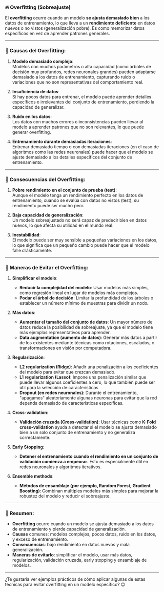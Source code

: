 ### 🔥 **Overfitting** (Sobreajuste)

El **overfitting** ocurre cuando un modelo **se ajusta demasiado bien** a los datos de entrenamiento, lo que lleva a un **rendimiento deficiente** en datos nuevos o no vistos (generalización pobre). Es como memorizar datos específicos en vez de aprender patrones generales.

---

### 🔹 **Causas del Overfitting:**

1. **Modelo demasiado complejo**:  
   Modelos con muchos parámetros o alta capacidad (como árboles de decisión muy profundos, redes neuronales grandes) pueden adaptarse demasiado a los datos de entrenamiento, capturando ruido o variaciones que no son representativas del comportamiento real.

2. **Insuficiencia de datos**:  
   Si hay pocos datos para entrenar, el modelo puede aprender detalles específicos o irrelevantes del conjunto de entrenamiento, perdiendo la capacidad de generalizar.

3. **Ruido en los datos**:  
   Los datos con muchos errores o inconsistencias pueden llevar al modelo a aprender patrones que no son relevantes, lo que puede generar overfitting.

4. **Entrenamiento durante demasiadas iteraciones**:  
   Entrenar demasiado tiempo o con demasiadas iteraciones (en el caso de algoritmos como las redes neuronales) puede hacer que el modelo se ajuste demasiado a los detalles específicos del conjunto de entrenamiento.

---

### 🔹 **Consecuencias del Overfitting:**

1. **Pobre rendimiento en el conjunto de prueba (test)**:  
   Aunque el modelo tenga un rendimiento perfecto en los datos de entrenamiento, cuando se evalúa con datos no vistos (test), su rendimiento puede ser mucho peor.

2. **Baja capacidad de generalización**:  
   Un modelo sobreajustado no será capaz de predecir bien en datos nuevos, lo que afecta su utilidad en el mundo real.

3. **Inestabilidad**:  
   El modelo puede ser muy sensible a pequeñas variaciones en los datos, lo que significa que un pequeño cambio puede hacer que el modelo falle drásticamente.

---

### 🔹 **Maneras de Evitar el Overfitting:**

1. **Simplificar el modelo**:
   - **Reducir la complejidad del modelo**: Usar modelos más simples, como regresión lineal en lugar de modelos más complejos.
   - **Podar el árbol de decisión**: Limitar la profundidad de los árboles o establecer un número mínimo de muestras para dividir un nodo.

2. **Más datos**:
   - **Aumentar el tamaño del conjunto de datos**: Un mayor número de datos reduce la posibilidad de sobreajuste, ya que el modelo tiene más ejemplos representativos para aprender.
   - **Data augmentation (aumento de datos)**: Generar más datos a partir de los existentes mediante técnicas como rotaciones, escalados, o transformaciones en visión por computadora.

3. **Regularización**:
   - **L2 regularization (Ridge)**: Añadir una penalización a los coeficientes del modelo para evitar que crezcan demasiado.
   - **L1 regularization (Lasso)**: Impone una penalización similar que puede llevar algunos coeficientes a cero, lo que también puede ser útil para la selección de características.
   - **Dropout (en redes neuronales)**: Durante el entrenamiento, "apagamos" aleatoriamente algunas neuronas para evitar que la red dependa demasiado de características específicas.

4. **Cross-validation**:
   - **Validación cruzada (Cross-validation)**: Usar técnicas como **K-Fold cross-validation** ayuda a detectar si el modelo se ajusta demasiado bien a un solo conjunto de entrenamiento y no generaliza correctamente.

5. **Early Stopping**:
   - **Detener el entrenamiento cuando el rendimiento en un conjunto de validación comienza a empeorar**. Esto es especialmente útil en redes neuronales y algoritmos iterativos.

6. **Ensemble methods**:
   - **Métodos de ensamblaje (por ejemplo, Random Forest, Gradient Boosting)**: Combinan múltiples modelos más simples para mejorar la robustez del modelo y reducir el sobreajuste.

---

### 🔹 **Resumen:**

- **Overfitting** ocurre cuando un modelo se ajusta demasiado a los datos de entrenamiento y pierde capacidad de generalización.
- **Causas** comunes: modelos complejos, pocos datos, ruido en los datos, y exceso de entrenamiento.
- **Consecuencias**: bajo rendimiento en datos nuevos y mala generalización.
- **Maneras de evitarlo**: simplificar el modelo, usar más datos, regularización, validación cruzada, early stopping y ensamblaje de modelos.

---

¿Te gustaría ver ejemplos prácticos de cómo aplicar algunas de estas técnicas para evitar overfitting en un modelo específico? 😊